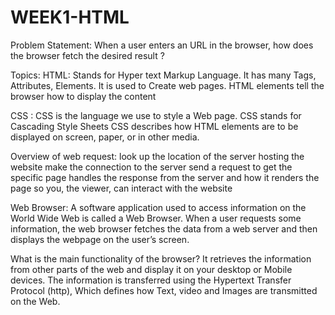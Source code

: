 # WEEK1-HTML

Problem Statement:
When a user enters an URL in the browser, how does the browser fetch the desired result ?

Topics:
HTML:
  Stands for Hyper text Markup Language.
  It has many Tags, Attributes, Elements.
  It is used to Create web pages.
  HTML elements tell the browser how to display the content

CSS :
   CSS is the language we use to style a Web page.
   CSS stands for Cascading Style Sheets
   CSS describes how HTML elements are to be displayed on screen, paper, or in other media.
   
Overview of web request:
   look up the location of the server hosting the website
   make the connection to the server
   send a request to get the specific page
   handles the response from the server and
   how it renders the page so you, the viewer, can interact with the website
   
Web Browser:
   A software application used to access information on the World Wide Web is called a Web Browser.
   When a user requests some information, the web browser fetches the data from a web server and then displays the webpage on the user’s screen.
   
What is the main functionality of the browser?
   It retrieves the information from other parts of the web and display it on your desktop or Mobile devices.
   The information is transferred using the Hypertext Transfer Protocol (http), Which defines how Text, video and Images are transmitted on the Web.


